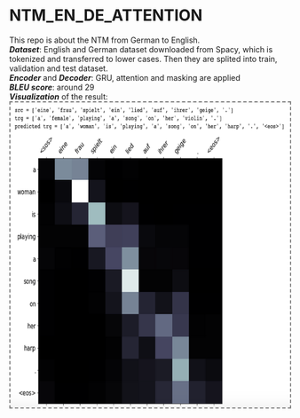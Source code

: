 # NTM_EN_DE_ATTENTION
This repo is about the NTM from German to English. <br>
<em><b>Dataset</b></em>: English and German dataset downloaded from Spacy, which is tokenized and transferred to lower cases. Then they are splited into train, validation and test dataset. <br>
<em><b>Encoder</b> </em>and <em><b>Decoder</b></em>: GRU, attention and masking are applied<br>
<em><b>BLEU score</b></em>: around 29<br>
<em><b>Visualization</b> </em>of the result:<br>
<img align='center' style="border-color:gray;border-width:2px;border-style:dashed"  src="prediction_example.png" width = "600px" height="550px" ></img>

